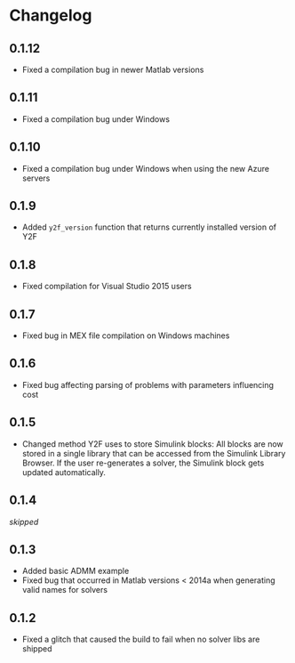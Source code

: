 # Changelog

## 0.1.12
- Fixed a compilation bug in newer Matlab versions

## 0.1.11
- Fixed a compilation bug under Windows

## 0.1.10
- Fixed a compilation bug under Windows when using the new Azure servers

## 0.1.9

- Added `y2f_version` function that returns currently installed version of Y2F

## 0.1.8

- Fixed compilation for Visual Studio 2015 users

## 0.1.7

- Fixed bug in MEX file compilation on Windows machines

## 0.1.6

- Fixed bug affecting parsing of problems with parameters influencing cost


## 0.1.5

- Changed method Y2F uses to store Simulink blocks:  All blocks are now stored in a single library that can be accessed from the Simulink Library Browser. If the user re-generates a solver, the Simulink block gets updated automatically.



## 0.1.4

*skipped*


## 0.1.3

- Added basic ADMM example
- Fixed bug that occurred in Matlab versions < 2014a when generating valid names for solvers


## 0.1.2

- Fixed a glitch that caused the build to fail when no solver libs are shipped

